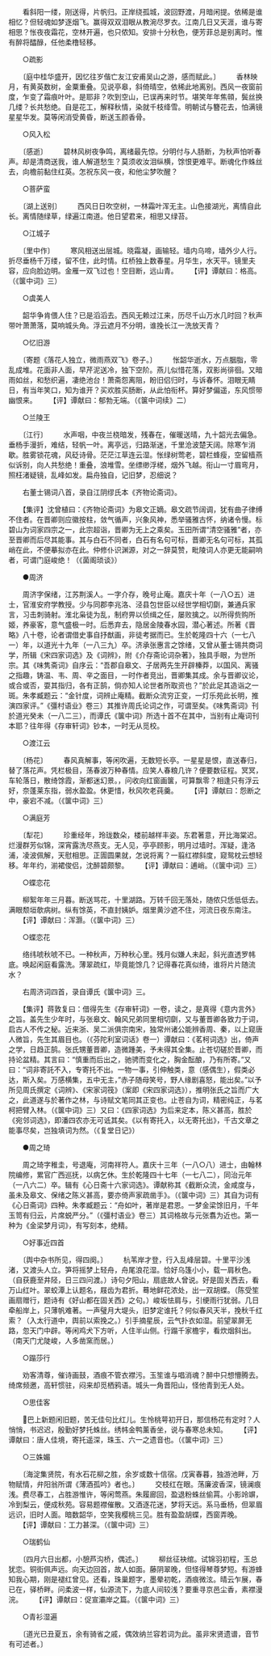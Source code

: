<!-- { "loadSidebar": true } -->
　　看斜阳一缕，刚送得，片帆归。正岸绕孤城，波回野渡，月暗闲提。依稀是谁相忆？但轻魂如梦逐烟飞。赢得双双泪眼从教涴尽罗衣。江南几日又天涯，谁与寄相思？怅夜夜霜花，空林开遍，也只侬知。安排十分秋色，便芳菲总是别离时。惟有醉将醽醁，任他柔橹轻移。

　　○疏影

　　〔庭中桂华盛开，因忆往岁偕亡友江安甫吴山之游，感而赋此。〕
　　香林映月，有黄英数树，金粟重叠。见说亭皋，斜倚晴空，依稀此地离别。西风一夜窗前度，乍变了霜痕叶叶。是耶非？吹到空山，已误再来时节。堪笑年年焦顇，鬓丝换几缕？长共愁绝。自是花工，解释秋情，染就千枝绛雪。明朝试与簪花去，怕满镜星星华发。莫等闲消受黄昏，断送玉颜香骨。

　　○风入松

　　〔感逝〕
　　碧林风树夜争鸣，离绪最先惊。分明付与人肠断，为秋声怕听春声。却是清商送我，谁人解道愁生？莫须收汝泪纵横，馀恨更难平。断魂化作蛛丝去，向檐前黏住红英。怎祝东风一夜，和他尘梦吹醒？

　　○菩萨蛮

　　〔湖上送别〕
　　西风日日吹空树，一林霜叶浑无主。山色接湖光，离情自此长。离情随绿草，绿遍江南道。他日望君来，相思又绿苔。

　　○江城子

　　〔里中作〕
　　寒风相送出层城。晓霜凝，画输轻。墙内乌啼，墙外少人行。折尽垂杨千万缕，留不住，此时情。红桥独上数春星。月华生，水天平。镜里夫容，应向脸边明。金雁一双飞过也！空目断，远山青。
　　【评】谭献曰：格高。（《箧中词》三）

　　○虞美人

　　韶华争肯偎人住？已是滔滔去。西风无赖过江来，历尽千山万水几时回？秋声带叶萧萧落，莫响城头角。浮云遮月不分明，谁挽长江一洗放天青？

　　○忆旧游

　　〔寄题《落花人独立，微雨燕双飞》卷子。〕
　　怅韶华逝水，万点胭脂，零乱成堆。花面非人面，早芹泥送冷，独下空阶。燕儿似惜花落，双影尚徘徊。又暗雨如丝，和愁织遍，凄绝池台！萧斋怨离阻，盼旧侣归时，与诉春怀。泪眼无睛日，有当年笑口，知为谁开？买欢胜买肠断，从此怕衔杯。算好梦偏遥，东风惯带幽恨来。
　　【评】谭献曰：郁勃无端。（《箧中词续》二）

　　○兰陵王

　　〔江行〕
　　水声咽，中夜兰桡暗发，残春在，催暖送晴，九十韶光去偏急。垂杨手漫折，难结，轻帆一叶。离亭远，归路渐迷，千里沧波楚天阔。除寒乍消歇。胜雾锁花魂，风砭诗骨。茫茫江草连云湿。怅绿树莺老，碧栏蜂瘦，空留樯燕似诉别，向人共愁绝！重叠，浪堆雪。坐缥缈浮槎，烟外飞越。衔山一寸眉弯月，照枉渚疑镜，乱峰如发。扁舟独自，记旧梦，忍细说？

　　右董士锡词八首，录自江阴缪氏本《齐物论斋词》。

　　【集评】沈曾植曰：《齐物论斋词》为皋文正嫡。皋文疏节阔调，犹有曲子律缚不住者。在晋卿则应徽按柱，敛气循声，兴象风神，悉举骚雅古怀，纳诸令慢。标碧山为词家四宗之一，此宗超诣，晋卿为无上之乘矣。玉田所谓“清空骚雅”者，亦至晋卿而后尽其能事。其与白石不同者，白石有名句可标，晋卿无名句可标，其孤峭在此，不便摹拟亦在此。仲修仆识渊源，对之一辞莫赞，毗陵词人亦更无能嗣响者，可谓门庭峻绝！（《菌阁琐谈》）

　　●周济

　　周济字保绪，江苏荆溪人。一字介存，晚号止庵。嘉庆十年（一八○五）进士，官淮安府学教授。少与同郡李兆洛、泾县包世臣以经世学相切劘，兼通兵家言，习击刺骑射。淮北枭徒为乱，制府畀以侦缉之任，屡败擒之。以所得赀购所姬，养豪客，意气盛极一时。后悉弃去，隐居金陵春水园，潜心著述。所著《晋略》八十卷，论者谓借史事自抒猷画，非徒考据而已。生於乾隆四十六（一七八一）年，以道光十九年（一八三九）卒。济承张惠言之馀绪，又曾从董士锡共商词学，所辑《宋四家词选》及《词辨》，附《介存斋论词杂著》，独具手眼，为世所宗。其《味隽斋词》自序云：“吾郡自皋文、子居两先生开辟榛莽，以国风、离骚之指趣，铸温、韦、周、辛之面目，一时作者竞出，晋卿集其成。余与晋卿议论，或合或否，耍其指归，各有正鹄，倘亦知人论世者所取资也？”於此足其造诣之一斑。朱孝臧题云：“金针度，词辨止庵精。截断众流穷正变，一灯乐苑此长明，推演四家评。”《彊村语业》卷三）其推许周氏论词之作，可谓至矣。《味隽斋词》刊於道光癸未（一八二三），而谭氏《箧中词》所选十首不在其中，当别有止庵词刊本耶？往年得《存审轩词》钞本，一时无从觅校。

　　○渡江云

　　〔杨花〕
　　春风真解事，等闲吹遍，无数短长亭。一星星是恨，直送春归，替了落花声。凭栏极目，荡春波万种春情。应笑人春粮几许？便要数征程。冥冥，车轮落日，散绮馀霞，渐都迷幻景。，问收向红窗画箧，可算飘零？相逢只有浮云好，奈蓬莱东指，弱水盈盈。休更惜，秋风吹老莼羹。
　　【评】谭献曰：怨断之中，豪宕不减。（《箧中词》三）

　　○满庭芳

　　〔犁花〕
　　珍重经年，玲珑数朵，楼前越样丰姿。东君著意，开比海棠迟。烂漫群芳似锦，深宵露洗尽燕支。无人见，亭亭顾影，明月过墙时。浑疑，逢洛浦，凌波佩解，天慰相思。正圊圆果就，怎说将离？一翦红襟斜度，窥鸳枕云想轻移。年年约，湔裙俊侣，沈醉碧颇黎。
　　【评】谭献曰：逋峭。（《箧中词》三）

　　○蝶恋花

　　柳絮年年三月暮。断送骂花，十里湖路。万转千回无落处，随侬只恁低低去。满眼颓垣欹病树。纵有馀英，不直封姨妒。烟里黄沙遮不住，河流日夜东南注。
　　【评】谭献曰：浑灏。（《箧中词》三）

　　○蝶恋花

　　络纬唬秋唬不已。一种秋声，万种秋心里。残月似嫌人未起，斜光直透罗帏底。唤起闲庭看露洗。薄翠疏红，毕竟能馀几？记得春花真似绮，谁将片片随流水？

　　右周济词四首，录自谭氏《箧中词》三。

　　【集评】蒋敦复曰：借得先生《存审轩词》一卷，读之，是真得《意内言外》之旨。盖先生少年时，与张皋文、翰风兄弟同里相切劘，又与董晋卿各致力于词，启古人不传之秘。近来浙、吴二派俱宗南宋，独常州诸公能辨香周、秦，以上窥唐人微旨，先生其眉目也。（《芬陀利室词话》卷一）谭献曰：《茗柯词选》出，倚声之学，日趋正鹄。张氏甥董晋卿，造微踵美，予未得其全集。止苍切磋於晋卿，而持论盆精。其言曰：“慎重而后出之，驰骋而变化之，胸金酝酿，乃有所寄。”又曰：“词非寄託不入，专寄托不出。一物一事，引伸触类，意（感偶生），假类必达，斯入矣。万感横集，五中无主，”赤子随母笑号，野人缘剧喜怒，能出矣。”以予所见周氏撰定《词辨》、《宋家词筏》（案即《宋四家词选》），推明张氏之旨而广大之，此道遂与於著作之林，与诗赋文笔同其正变也。止苍自为词，精密纯正，与茗柯把臂入林。（《箧中词》三）又曰：《四家词选》为后来定本，陈义甚高，胜於《宛邻词选》，即潘四农亦无可诋其矣。《以有寄托入，以无寄托出》，千古文章之能事尽矣，岂独填词为然。（《复堂日记》）

　　●周之琦

　　周之琦字稚圭，号退庵，河南祥符人。嘉庆十三年（一八○八）进士，由翰林院编修，累官广西巡抚，以病乞休。生於乾隆四十七年（一七八二），同治元年（一八六二）卒。辑有《心日斋十六家词选》。谭献称其《截断众流，金咸度与，虽未及皋文、保绪之陈义甚高，要亦倚声家疏凿手》。（《箧中词》三）其自为词有《心日斋词》四种。朱孝臧题云：“舟如叶，著岸是君恩。一梦金梁馀旧月，千年玉笥有归云，片席蜕严分。”（《彊村语业》卷三）其词格故与元张翥为近也。第一种为《金梁梦月词》，有写刻本，绝精。

　　○好事近四首

　　〔舆中杂书所见，得四阕。〕
　　杭苇岸才登，行入乱峰层碧。十里平沙浅渚，又渡头人立。笋将摇梦上轻舟，舟尾浪花湿。恰好乌篷小小，载一肩秋色。（自获鹿至井陉，日三四问渡。）诗句夕阳山，扇底故人曾说。好是固关西去，看万山红叶。翠蛟潭上认题名，屐齿为君折。蓦地鲜花浓处，出一双胡蝶。（陈受笙画扇赠行，题诗有《好山都在固关西》之句。）峻坂怯肩与，引绠雨行犹弱。几日牵船岸上，只薄帆难著。一声璧月大堤头，旧梦定谁托？何似春风天半，挽秋千红索？（入太行道中，舆前以索挽之。）引手摘星辰，云气扑衣如湿。前望翠屏无路，忽天门中辟。等闲鸡犬下方听，人住半山侧。行蹋千家檐宇，看炊烟斜出。（南天门尤陡峻，人多凿窯而居。）

　　○蹋莎行

　　劝客清尊，催诗画鼓，酒痕不管衣襟污。玉笙谁与唱消魂？醉中只想懵腾去。绮席频邀，高轩惯驻，闷来却觅栖鸦语。城头一角晋阳山，怪他青到无人处。

　　○思佳客

　　巴上新题闲旧题，苦无佳句比红儿。生怜桃萼初开日，那信杨花有定时？人悄悄，书迟迟，殷勤好梦托蛛丝。绣帏金鸭薰香坐，说与春寒总未知。
　　【评】谭献曰：唐人佳境，寄托遥深，珠玉、六一之遗音也。（《箧中词》三）

　　○三姝媚

　　〔海淀集贤院，有水石花柳之胜，余岁或数十信宿。戊寅春暮，独游池畔，万物赋情，弁阳翁所谓《薄酒孤吟》者也。〕
　　交枝红在眼。荡廉波香深，镜澜痕浅。费尽春工，占胜游惟许，等闲莺燕。朱履廊回，盈退粉蛛丝偷罥。小影竛竮，冷到梨云，便成秋苑。容易题襟催散。又酒逐花迷，梦将天远。系马垂杨，但翠眉远识，旧时人面。暗数韶华，空笑我樱桃三见。胜有盈盈胡蝶，西窗弄晚。
　　【评】谭献曰：工力甚深。（《箧中词》三）

　　○瑞鹤仙

　　〔四月六日出都，小憩芦沟桥，偶述。〕
　　柳丝征袂绾。试锦羽初程，玉总犹恋。铜街佩声远。向天边回首，故人如面。藤阴翠晚，但怪得琴尊梦短。有游蜂知我心期，刚是褪红曾见。还看，珠巢题字，墨晕初乾，酒痕微泫。晴云乍展，春已在，驿桥畔。问柔波一样，仙源流下，为底人间较浅？要重寻京邑尘香，素襟漫浣。
　　【评】谭献曰：促宣灞岸之篇。（《箧中词》三）

　　○青衫湿遍

　　〔道光已丑夏五，余有骑省之戚，偶效纳兰容若词为此。虽非宋贤遗谱，音节有可述者。〕
